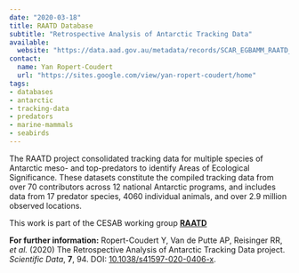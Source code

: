 ```yaml
---
date: "2020-03-18"
title: RAATD Database
subtitle: "Retrospective Analysis of Antarctic Tracking Data"
available:
  website: "https://data.aad.gov.au/metadata/records/SCAR_EGBAMM_RAATD_2018_Standardised"
contact:
  name: Yan Ropert-Coudert
  url: "https://sites.google.com/view/yan-ropert-coudert/home"
tags:
- databases
- antarctic
- tracking-data
- predators
- marine-mammals
- seabirds
---
```


The RAATD project consolidated tracking data for multiple species of Antarctic meso- and top-predators to identify Areas of Ecological Significance. These datasets constitute the compiled tracking data from over 70 contributors across 12 national Antarctic programs, and includes data from 17 predator species, 4060 individual animals, and over 2.9 million observed locations.

This work is part of the CESAB working group [**RAATD**](https://www.fondationbiodiversite.fr/en/the-frb-in-action/programs-and-projects/le-cesab/raatd/)

<!--more-->

**For further information:** Ropert-Coudert Y, Van de Putte AP, Reisinger RR, _et al._ (2020) The Retrospective Analysis of Antarctic Tracking Data project. _Scientific Data_, **7**, 94. DOI: [10.1038/s41597-020-0406-x](https://doi.org/10.1038/s41597-020-0406-x).

